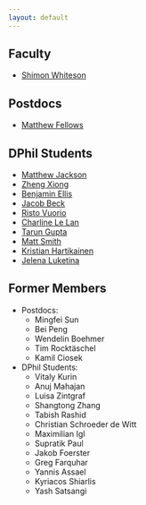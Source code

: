 ```yaml
---
layout: default
---
```


## Faculty 
* [Shimon Whiteson](/pages/people/shimon.html)

## Postdocs
* [Matthew Fellows](/pages/people/matthew.html)

## DPhil Students
* [Matthew Jackson](/pages/people/matthewJ.html)
* [Zheng Xiong](/pages/people/zheng.html)
* [Benjamin Ellis](/pages/people/ben.html)
* [Jacob Beck](/pages/people/jacob.html)
* [Risto Vuorio](/pages/people/risto.html)
* [Charline Le Lan](/pages/people/charline.html)
* [Tarun Gupta](/pages/people/tarun.html)
* [Matt Smith](/pages/people/matt.html)
* [Kristian Hartikainen](/pages/people/kristian.html)
* [Jelena Luketina](/pages/people/jelena.html)

## Former Members
* Postdocs:
  * Mingfei Sun
  * Bei Peng
  * Wendelin Boehmer
  * Tim Rocktäschel
  * Kamil Ciosek
* DPhil Students:
  * Vitaly Kurin
  * Anuj Mahajan
  * Luisa Zintgraf
  * Shangtong Zhang
  * Tabish Rashid
  * Christian Schroeder de Witt
  * Maximilian Igl
  * Supratik Paul
  * Jakob Foerster
  * Greg Farquhar
  * Yannis Assael
  * Kyriacos Shiarlis
  * Yash Satsangi
